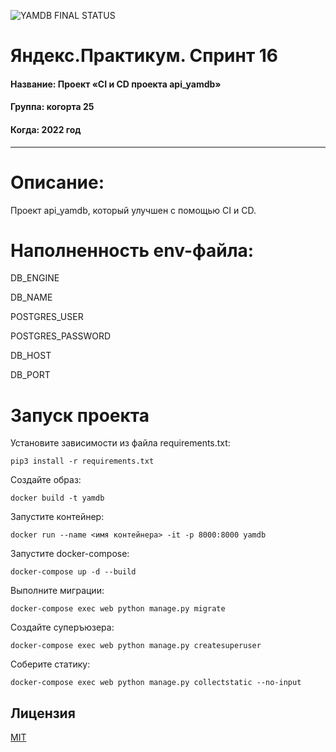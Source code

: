 ![YAMDB FINAL STATUS](https://github.com/Hlompy/yamdb_final/actions/workflows/yamdb_workflow.yml/badge.svg)
# Яндекс.Практикум. Спринт 16

#### Название: Проект «CI и CD проекта api_yamdb»
#### Группа: когорта 25
#### Когда: 2022 год

------------

# Описание:
Проект api_yamdb, который улучшен с помощью CI и CD.

# Наполненность env-файла:
DB_ENGINE

DB_NAME

POSTGRES_USER

POSTGRES_PASSWORD

DB_HOST

DB_PORT

# Запуск проекта

Установите зависимости из файла requirements.txt:

    pip3 install -r requirements.txt

Создайте образ:
 
    docker build -t yamdb

Запустите контейнер:

    docker run --name <имя контейнера> -it -p 8000:8000 yamdb

Запустите docker-compose:

    docker-compose up -d --build 

Выполните миграции:

    docker-compose exec web python manage.py migrate

Создайте суперъюзера:

    docker-compose exec web python manage.py createsuperuser

Соберите статику:

    docker-compose exec web python manage.py collectstatic --no-input 


## Лицензия
[MIT](https://ru.wikipedia.org/wiki/%D0%9B%D0%B8%D1%86%D0%B5%D0%BD%D0%B7%D0%B8%D1%8F_MIT)

